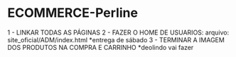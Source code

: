 # ECOMMERCE-Perline

1 - LINKAR TODAS AS PÁGINAS
2 - FAZER O HOME DE USUARIOS: arquivo: site_oficial/ADM/index.html *entrega de sábado
3 - TERMINAR A IMAGEM DOS PRODUTOS NA COMPRA E CARRINHO *deolindo vai fazer
